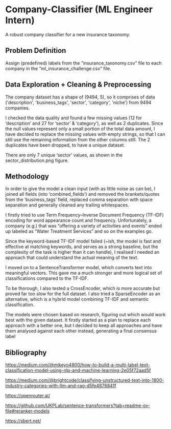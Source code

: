 # Company-Classifier (ML Engineer Intern)

A robust company classifier for a new insurance taxonomy.

## Problem Definition

Assign (predefined) labels from the “insurance_taxonomy.csv” file to each company in the “ml_insurance_challenge.csv” file.

## Data Exploration + Cleaning & Preprocessing

The company dataset has a shape of (9494, 5), so it comprises of data ('description', 'business_tags', 'sector', 'category', 'niche') from 9494 companies.

I checked the data quality and found a few missing values (12 for ‘description’ and 27 for ‘sector’ & ‘category’), as well as 2 duplicates. Since the null values represent only a small portion of the total data amount, I have decided to replace the missing values with empty strings, so that I can still use the remaining information from the other columns still. The 2 duplicates have been dropped, to have a unique dataset.

There are only 7 unique ‘sector’ values, as shown in the sector_distribution.png figure.

## Methodology

In order to give the model a clean input (with as little noise as can be), I joined all fields (into ‘combined_fields’) and removed the brankets/quotes from the ‘business_tags’ field, replaced comma separation with space separation and generally cleaned any trailing whitespaces.

I firstly tried to use Term Frequency–Inverse Document Frequency (TF-IDF) encoding for word appearance count and frequency. Unfortunately, a company (e.g.) that was “offering a variety of activities and events” ended up labeled as “Water Treatment Services” and so on the examples go.

Since the keyword-based TF-IDF model failed  (~ish, the model is fast and effective at matching keywords, and serves as a strong baseline, but the complexity of the task is higher than it can handle), I realised I needed an approach that could understand the actual meaning of the text.

I moved on to a SentenceTransformer model, which converts text into meaningful vectors. This gave me a much stronger and more logical set of classifications compared to the TF-IDF.

To be thorough, I also tested a CrossEncoder, which is more accurate but proved far too slow for the full dataset. I also tried a SparseEncoder as an alternative, which is a hybrid model combining TF-IDF and semantic classification.

The models were chosen based on research, figuring out which would work best with the given dataset. It firstly started as a plan to replace each approach with a better one, but I decided to keep all approaches and have them analysed against each other instead, generating a final consensus label


## Bibliography

https://medium.com/@mikeyo4800/how-to-build-a-multi-label-text-classification-model-using-nlp-and-machine-learning-2e05f72aad5f

https://medium.com/@brightcode/classifying-unstructured-text-into-1800-industry-categories-with-llm-and-rag-d5fe4876841f

https://openrouter.ai/

https://github.com/UKPLab/sentence-transformers?tab=readme-ov-file#reranker-models

https://sbert.net/
